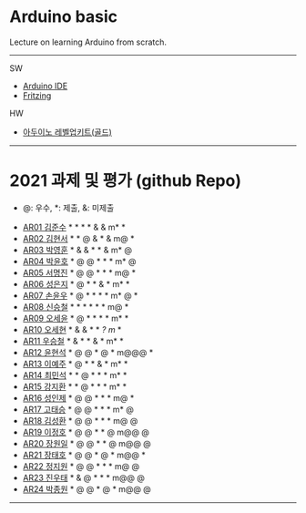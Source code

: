 # Arduino basic
Lecture on learning Arduino from scratch.


---

SW

- [Arduino IDE](https://www.arduino.cc/)
- [Fritzing](http://fritzing.org/download/)

HW

- [아두이노 레벨업키트(골드)](https://www.devicemart.co.kr/goods/view?no=12170416)

---

# 2021 과제 및 평가 (github Repo)
* @: 우수, *: 제출, &: 미제출

- [AR01 김준수](https://github.com/96wnstn/AR01) * * * * & & m* *
- [AR02 김현서](https://github.com/HyunSeo0928/ar02) * * @ & * & m@ *
- [AR03 박영훈](https://github.com/hunypark/ar03) * & & * * & m* @
- [AR04 박윤호](https://github.com/yoonho0624/ar04) * @ @ * * * m* @
- [AR05 서명진](https://github.com/smj3343/ar05) * @ @ * * * m@ *
- [AR06 성은지](https://github.com/eun-jiii/ar06) * @ * * & * m* *
- [AR07 손윤우](https://github.com/yunuu/AR07) * @ * * * * m* @ *
- [AR08 신승철](https://github.com/kdkh96/AR08) * * * * * * m@ *
- [AR09 오세윤](https://github.com/chilledlife/ar09) * @ * * * * m* *
- [AR10 오세현](https://github.com/Ohsaehyeon/AR10) * & & * * *? m* *
- [AR11 우승철](https://github.com/woo-seung-cheol/ar11) * & * * & * m* *
- [AR12 윤현석](https://github.com/yhs11116/AR12) * @ @ * @ * m@@@ *
- [AR13 이예주](https://github.com/JJangyeJJangju/ar13) * @ * * & * m* *
- [AR14 최민석](https://github.com/cmsinje/AR14) * * @ * * * m* *
- [AR15 강지환](https://github.com/qkqh9635/ar15) * * @ * * * m* *
- [AR16 성인제](https://github.com/nsa32300/ar16) * @ @ * * * m@ *
- [AR17 고태승](https://github.com/xotmddlsp2/AR17/) * @ @ * * * m* @
- [AR18 김성환](https://github.com/Seong-Hwan99/AR-18) * @ @ * * * m@ @
- [AR19 이정호](https://github.com/LOLMGs/AR19) * @ @ * * @ m@@ @
- [AR20 장원일](https://github.com/jangeleven/AR20) * @ @ * * @ m@@ @
- [AR21 장태호](https://github.com/HINEET/AR21) * @ @ * @ * m@@ *
- [AR22 정지원](https://github.com/lalalalalra/AR22) * @ @ * * * m@ @
- [AR23 진우태](https://github.com/Wjkdj/AR23) * & @ * * * m@@ @
- [AR24 박종원](https://github.com/monegit/arduino-prj) * @ @ * @ * m@@ @

---




